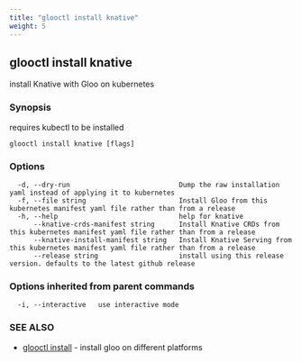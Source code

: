 ```yaml
---
title: "glooctl install knative"
weight: 5
---
```

## glooctl install knative

install Knative with Gloo on kubernetes

### Synopsis

requires kubectl to be installed

```
glooctl install knative [flags]
```

### Options

```
  -d, --dry-run                           Dump the raw installation yaml instead of applying it to kubernetes
  -f, --file string                       Install Gloo from this kubernetes manifest yaml file rather than from a release
  -h, --help                              help for knative
      --knative-crds-manifest string      Install Knative CRDs from this kubernetes manifest yaml file rather than from a release
      --knative-install-manifest string   Install Knative Serving from this kubernetes manifest yaml file rather than from a release
      --release string                    install using this release version. defaults to the latest github release
```

### Options inherited from parent commands

```
  -i, --interactive   use interactive mode
```

### SEE ALSO

* [glooctl install](glooctl_install)	 - install gloo on different platforms

